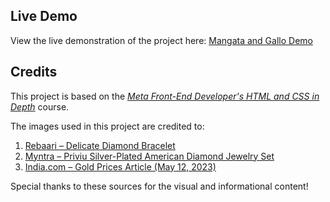 ## Live Demo
View the live demonstration of the project here: [Mangata and Gallo Demo](https://sawpaingchitmin.github.io/mangata-and-gallo/)

## Credits

This project is based on the *[Meta Front-End Developer's HTML and CSS in Depth](https://www.coursera.org/learn/html-and-css-in-depth/supplement/bpM1T/subject-selection)* course.

The images used in this project are credited to:

1. [Rebaari – Delicate Diamond Bracelet](https://rebaari.com/products/delicate-diamond-bracelet)  
2. [Myntra – Priviu Silver-Plated American Diamond Jewelry Set](https://www.myntra.com/jewellery-set/priviu/priviu-silver-plated-american-diamond-studded-necklace-and-earrings/28022362/buy)  
3. [India.com – Gold Prices Article (May 12, 2023)](https://www.india.com/business/gold-rates-come-down-on-may-12-2023-check-todays-gold-prices-in-top-metros-6045198/)

Special thanks to these sources for the visual and informational content!